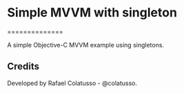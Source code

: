 # Simple MVVM with singleton
==============

A simple Objective-C MVVM example using singletons.

## Credits
Developed by Rafael Colatusso - @colatusso.